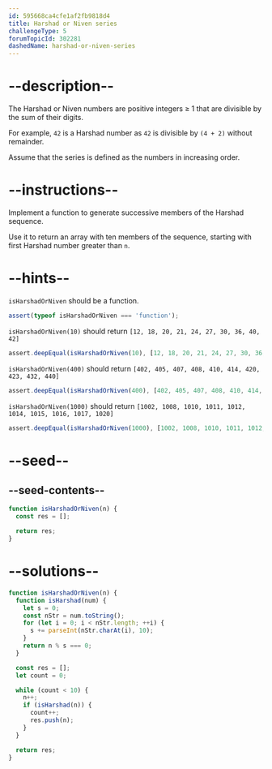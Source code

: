 ```yaml
---
id: 595668ca4cfe1af2fb9818d4
title: Harshad or Niven series
challengeType: 5
forumTopicId: 302281
dashedName: harshad-or-niven-series
---
```


# --description--

The Harshad or Niven numbers are positive integers ≥ 1 that are divisible by the sum of their digits.

For example, `42` is a Harshad number as `42` is divisible by `(4 + 2)` without remainder.

Assume that the series is defined as the numbers in increasing order.

# --instructions--

Implement a function to generate successive members of the Harshad sequence.

Use it to return an array with ten members of the sequence, starting with first Harshad number greater than `n`.

# --hints--

`isHarshadOrNiven` should be a function.

```js
assert(typeof isHarshadOrNiven === 'function');
```

`isHarshadOrNiven(10)` should return `[12, 18, 20, 21, 24, 27, 30, 36, 40, 42]`

```js
assert.deepEqual(isHarshadOrNiven(10), [12, 18, 20, 21, 24, 27, 30, 36, 40, 42]);
```

`isHarshadOrNiven(400)` should return `[402, 405, 407, 408, 410, 414, 420, 423, 432, 440]`

```js
assert.deepEqual(isHarshadOrNiven(400), [402, 405, 407, 408, 410, 414, 420, 423, 432, 440]);
```

`isHarshadOrNiven(1000)` should return `[1002, 1008, 1010, 1011, 1012, 1014, 1015, 1016, 1017, 1020]`

```js
assert.deepEqual(isHarshadOrNiven(1000), [1002, 1008, 1010, 1011, 1012, 1014, 1015, 1016, 1017, 1020]);
```

# --seed--

## --seed-contents--

```js
function isHarshadOrNiven(n) {
  const res = [];

  return res;
}
```

# --solutions--

```js
function isHarshadOrNiven(n) {
  function isHarshad(num) {
    let s = 0;
    const nStr = num.toString();
    for (let i = 0; i < nStr.length; ++i) {
      s += parseInt(nStr.charAt(i), 10);
    }
    return n % s === 0;
  }

  const res = [];
  let count = 0;

  while (count < 10) {
    n++;
    if (isHarshad(n)) {
      count++;
      res.push(n);
    }
  }

  return res;
}
```
